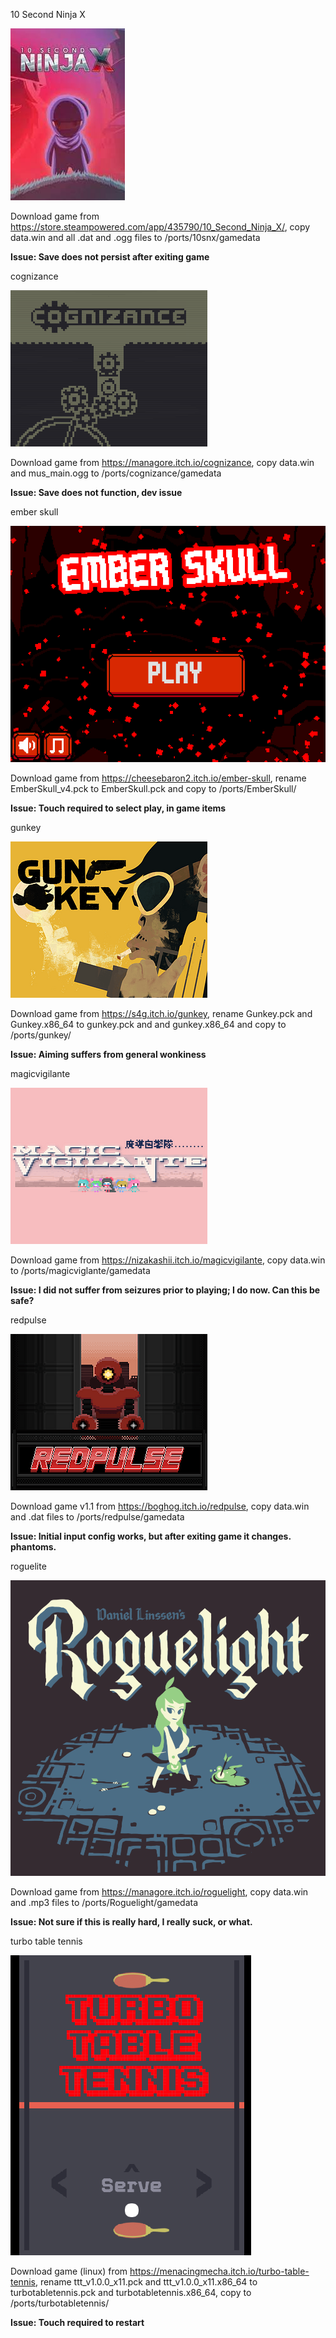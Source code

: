 10 Second Ninja X

![10snx](https://github.com/booYah187/ports/blob/main/ports/10snx/10snx.jpg) 

Download game from https://store.steampowered.com/app/435790/10_Second_Ninja_X/, copy data.win and all .dat and .ogg files to /ports/10snx/gamedata

******Issue: Save does not persist after exiting game******

cognizance

![cognizance](https://github.com/booYah187/ports/blob/main/ports/cognizance/cognizance.png)

Download game from https://managore.itch.io/cognizance, copy data.win and mus_main.ogg to /ports/cognizance/gamedata

******Issue: Save does not function, dev issue******

ember skull

![ember skull](https://github.com/booYah187/ports/blob/main/ports/EmberSkull/EmberSkull.png)

Download game from https://cheesebaron2.itch.io/ember-skull, rename EmberSkull_v4.pck to EmberSkull.pck and copy to /ports/EmberSkull/

******Issue: Touch required to select play, in game items******

gunkey

![gunkey](https://github.com/booYah187/ports/blob/main/ports/gunkey/gunkey.png)

Download game from https://s4g.itch.io/gunkey, rename Gunkey.pck and Gunkey.x86_64 to gunkey.pck and and gunkey.x86_64 and copy to /ports/gunkey/

******Issue: Aiming suffers from general wonkiness******

magicvigilante

![magicvigilante](https://github.com/booYah187/ports/blob/main/ports/magicvigilante/magicvigilante.png)

Download game from https://nizakashii.itch.io/magicvigilante, copy data.win to /ports/magicviglante/gamedata

******Issue: I did not suffer from seizures prior to playing; I do now. Can this be safe?******

redpulse

![redpulse](https://github.com/booYah187/ports/blob/main/ports/redpulse/redpulse.png)

Download game v1.1 from https://boghog.itch.io/redpulse, copy data.win and .dat files to /ports/redpulse/gamedata

******Issue: Initial input config works, but after exiting game it changes. phantoms.******

roguelite

![roguelight](https://github.com/booYah187/ports/blob/main/ports/Roguelight/roguelight.png)

Download game from https://managore.itch.io/roguelight, copy data.win and .mp3 files to /ports/Roguelight/gamedata

******Issue: Not sure if this is really hard, I really suck, or what.******

turbo table tennis

![turbotabletennis](https://github.com/booYah187/ports/blob/main/ports/turbotabletennis/turbotabletennis.png)

Download game (linux) from https://menacingmecha.itch.io/turbo-table-tennis, rename ttt_v1.0.0_x11.pck and ttt_v1.0.0_x11.x86_64 to turbotabletennis.pck and turbotabletennis.x86_64, copy to /ports/turbotabletennis/

******Issue: Touch required to restart******
